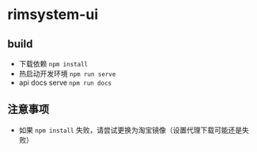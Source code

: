 # rimsystem-ui

## build

- 下载依赖 `npm install`
- 热启动开发环境 `npm run serve`
- api docs serve `npm run docs` 

## 注意事项

- 如果 `npm install` 失败，请尝试更换为淘宝镜像（设置代理下载可能还是失败）


